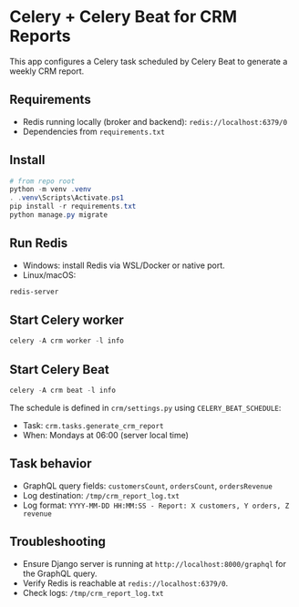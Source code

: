 # Celery + Celery Beat for CRM Reports

This app configures a Celery task scheduled by Celery Beat to generate a weekly CRM report.

## Requirements
- Redis running locally (broker and backend): `redis://localhost:6379/0`
- Dependencies from `requirements.txt`

## Install
```powershell
# from repo root
python -m venv .venv
. .venv\Scripts\Activate.ps1
pip install -r requirements.txt
python manage.py migrate
```

## Run Redis
- Windows: install Redis via WSL/Docker or native port.
- Linux/macOS:
```bash
redis-server
```

## Start Celery worker
```powershell
celery -A crm worker -l info
```

## Start Celery Beat
```powershell
celery -A crm beat -l info
```

The schedule is defined in `crm/settings.py` using `CELERY_BEAT_SCHEDULE`:
- Task: `crm.tasks.generate_crm_report`
- When: Mondays at 06:00 (server local time)

## Task behavior
- GraphQL query fields: `customersCount`, `ordersCount`, `ordersRevenue`
- Log destination: `/tmp/crm_report_log.txt`
- Log format: `YYYY-MM-DD HH:MM:SS - Report: X customers, Y orders, Z revenue`

## Troubleshooting
- Ensure Django server is running at `http://localhost:8000/graphql` for the GraphQL query.
- Verify Redis is reachable at `redis://localhost:6379/0`.
- Check logs: `/tmp/crm_report_log.txt`
